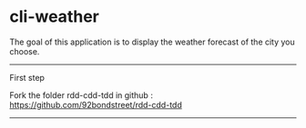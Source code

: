 # cli-weather

The goal of this application is to display the weather forecast of the city you choose.

*********************************************************************************
First step

Fork the folder rdd-cdd-tdd in github : https://github.com/92bondstreet/rdd-cdd-tdd 
*********************************************************************************
